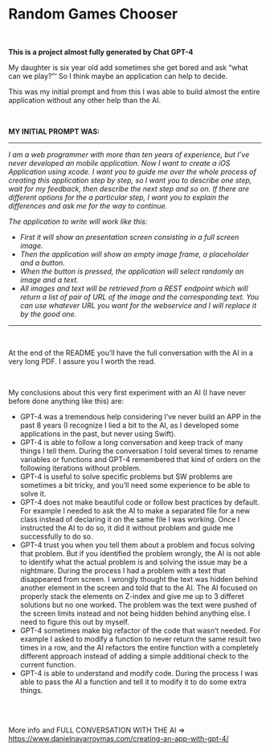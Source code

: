 # Random Games Chooser

<br />

<strong>This is a project almost fully generated by Chat GPT-4</strong>

My daughter is six year old add sometimes she get bored and ask “what can we play?”‘ So I think maybe an application can help to decide.

This was my initial prompt and from this I was able to build almost the entire application without any other help than the AI.

<br />

<strong>MY INITIAL PROMPT WAS:</strong>

<hr>

<i>I am a web programmer with more than ten years of experience, but I’ve never developed an mobile application. Now I want to create a iOS Application using xcode.
I want you to guide me over the whole process of creating this application step by step, so I want you to describe one step, wait for my feedback, then describe the next step and so on. If there are different options for the a particular step, I want you to explain the differences and ask me for the way to continue.

The application to write will work like this:

- First it will show an presentation screen consisting in a full screen image.
- Then the application will show an empty image frame, a placeholder and a button.
- When the button is pressed, the application will select randomly an image and a text.
- All images and text will be retrieved from a REST endpoint which will return a list of pair of URL of the image and the corresponding text. You can use whatever URL you want for the webservice and I will replace it by the good one.
</i>

<hr>

<br />

At the end of the README you’ll have the full conversation with the AI in a very long PDF. I assure you I worth the read.

<br />

My conclusions about this very first experiment with an AI (I have never before done anything like this) are:

- GPT-4 was a tremendous help considering I’ve never build an APP in the past 8 years (I recognize I lied a bit to the AI, as I developed some applications in the past, but never using Swift).
- GPT-4 is able to follow a long conversation and keep track of many things I tell them. During the conversation I told several times to rename variables or functions and GPT-4 remembered that kind of orders on the following iterations without problem.
- GPT-4 is useful to solve specific problems but SW problems are sometimes a bit tricky, and you’ll need some experience to be able to solve it.
- GPT-4 does not make beautiful code or follow best practices by default. For example I needed to ask the AI to make a separated file for a new class instead of declaring it on the same file I was working. Once I instructed the AI to do so, it did it without problem and guide me successfully to do so.
- GPT-4 trust you when you tell them about a problem and focus solving that problem. But if you identified the problem wrongly, the AI is not able to identify what the actual problem is and solving the issue may be a nightmare. During the process I had a problem with a text that disappeared from screen. I wrongly thought the text was hidden behind another element in the screen and told that to the AI. The AI focused on properly stack the elements on Z-index and give me up to 3 differet solutions but no one worked. The problem was the text were pushed of the screen limits instead and not being hidden behind anything else. I need to figure this out by myself.
- GPT-4 sometimes make big refactor of the code that wasn’t needed. For example I asked to modify a function to never return the same result two times in a row, and the AI refactors the entire function with a completely different approach instead of adding a simple additional check to the current function.
- GPT-4 is able to understand and modify code. During the process I was able to pass the AI a function and tell it to modify it to do some extra things.

<br />
<br />

More info and FULL CONVERSATION WITH THE AI => https://www.danielnavarroymas.com/creating-an-app-with-gpt-4/
